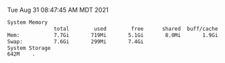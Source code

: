 Tue Aug 31 08:47:45 AM MDT 2021
```bash
System Memory
               total        used        free      shared  buff/cache   available
Mem:           7.7Gi       719Mi       5.1Gi       8.0Mi       1.9Gi       6.6Gi
Swap:          7.6Gi       299Mi       7.4Gi
System Storage
642M	.
```
```bash
